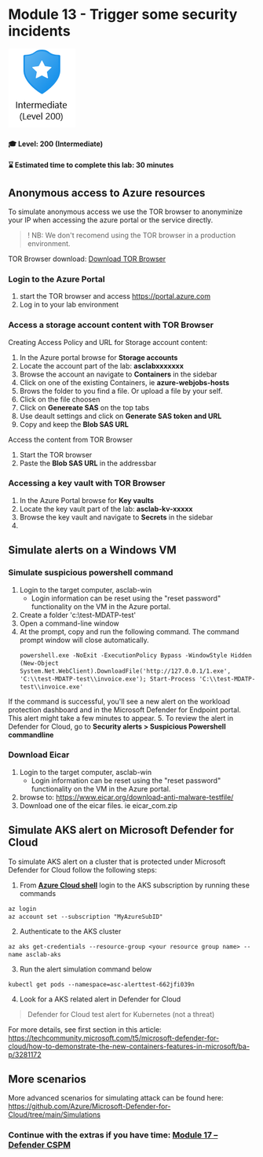 # Module 13 - Trigger some security incidents

<p align="left"><img src="../Images/asc-labs-intermediate.gif?raw=true"></p>

#### 🎓 Level: 200 (Intermediate)
#### ⌛ Estimated time to complete this lab: 30 minutes


## Anonymous access to Azure resources

To simulate anonymous access we use the TOR browser to anonyminize your IP when accessing the azure portal or the service directly.
> ! NB: We don't recomend using the TOR browser in a production environment. 

TOR Browser download: [Download TOR Browser](https://www.torproject.org/download/)

### Login to the Azure Portal

1. start the TOR browser and access https://portal.azure.com
2. Log in to your lab environment


### Access a storage account content with TOR Browser
Creating Access Policy and URL for Storage account content:
1. In the Azure portal browse for **Storage accounts**
2. Locate the account part of the lab: **asclabxxxxxxx**
3. Browse the account an navigate to **Containers** in the sidebar
4. Click on one of the existing Containers, ie **azure-webjobs-hosts**
5. Brows the folder to you find a file. Or upload a file by your self.
6. Click on the file choosen
7. Click on **Genereate SAS** on the top tabs
8. Use deault settings and click on **Generate SAS token and URL**
9. Copy and keep the **Blob SAS URL**

Access the content from TOR Browser
1. Start the TOR browser
2. Paste the **Blob SAS URL** in the addressbar
   
### Accessing a key vault with TOR Browser
1. In the Azure Portal browse for **Key vaults**
2. Locate the key vault part of the lab: **asclab-kv-xxxxx**
3. Browse the key vault and navigate to **Secrets** in the sidebar
4. 



## Simulate alerts on a Windows VM

### Simulate suspicious powershell command
1. Login to the target computer, asclab-win
    - Login information can be reset using the "reset password" functionality on the VM in the Azure portal.
2. Create a folder 'c:\test-MDATP-test'
3. Open a command-line window
4. At the prompt, copy and run the following command. The command prompt window will close automatically.
   ```
   powershell.exe -NoExit -ExecutionPolicy Bypass -WindowStyle Hidden (New-Object System.Net.WebClient).DownloadFile('http://127.0.0.1/1.exe', 'C:\\test-MDATP-test\\invoice.exe'); Start-Process 'C:\\test-MDATP-test\\invoice.exe'
   ```
If the command is successful, you'll see a new alert on the workload protection dashboard and in the Microsoft Defender for Endpoint portal. This alert might take a few minutes to appear.
5. To review the alert in Defender for Cloud, go to **Security alerts > Suspicious Powershell commandline**



### Download Eicar
1. Login to the target computer, asclab-win
    - Login information can be reset using the "reset password" functionality on the VM in the Azure portal.
2. browse to: https://www.eicar.org/download-anti-malware-testfile/
3. Download one of the eicar files. ie eicar_com.zip



## Simulate AKS alert on Microsoft Defender for Cloud
To simulate AKS alert on a cluster that is protected under Microsoft Defender for Cloud follow the following steps: 
1. From [**Azure Cloud shell**](https://shell.azure.com) login to the AKS subscription by running these commands
```
az login 
az account set --subscription "MyAzureSubID"
```
2. Authenticate to the AKS cluster
```
az aks get-credentials --resource-group <your resource group name> --name asclab-aks 
```
3. Run the alert simulation command below
```
kubectl get pods --namespace=asc-alerttest-662jfi039n
```
4. Look for a AKS related alert in Defender for Cloud
> Defender for Cloud test alert for Kubernetes (not a threat)

For more details, see first section in this article: https://techcommunity.microsoft.com/t5/microsoft-defender-for-cloud/how-to-demonstrate-the-new-containers-features-in-microsoft/ba-p/3281172




## More scenarios
More advanced scenarios for simulating attack can be found here:
https://github.com/Azure/Microsoft-Defender-for-Cloud/tree/main/Simulations

### Continue with the extras if you have time: [Module 17 – Defender CSPM](Module%2017%20%E2%80%93Defender%20CSPM.md)